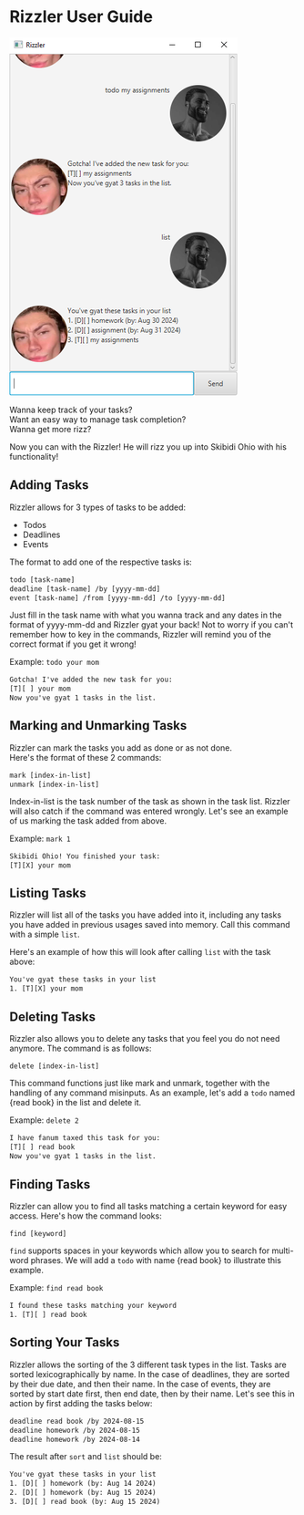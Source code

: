 # Rizzler User Guide

![](Ui.png)

Wanna keep track of your tasks?  
Want an easy way to manage task completion?  
Wanna get more rizz?  

Now you can with the Rizzler! He will rizz you up into Skibidi Ohio with
his functionality!


## Adding Tasks

Rizzler allows for 3 types of tasks to be added:
 - Todos
 - Deadlines
 - Events

The format to add one of the respective tasks is:
```
todo [task-name]
deadline [task-name] /by [yyyy-mm-dd]
event [task-name] /from [yyyy-mm-dd] /to [yyyy-mm-dd]
```
Just fill in the task name with what you wanna track and any dates
in the format of yyyy-mm-dd and Rizzler gyat your back!
Not to worry if you can't remember how to key in the commands, Rizzler
will remind you of the correct format if you get it wrong!

Example: `todo your mom`
```
Gotcha! I've added the new task for you:
[T][ ] your mom
Now you've gyat 1 tasks in the list.
```

## Marking and Unmarking Tasks

Rizzler can mark the tasks you add as done or as not done.  
Here's the format of these 2 commands:
```
mark [index-in-list]
unmark [index-in-list]
```
Index-in-list is the task number of the task as shown in the task list.
Rizzler will also catch if the command was entered wrongly. 
Let's see an example of us marking the task added from above.

Example: `mark 1`
```
Skibidi Ohio! You finished your task:
[T][X] your mom
```

## Listing Tasks

Rizzler will list all of the tasks you have added into it, 
including any tasks you have added in previous usages saved into memory.
Call this command with a simple `list`.

Here's an example of how this will look after calling `list` 
with the task above:
```
You've gyat these tasks in your list
1. [T][X] your mom
```

## Deleting Tasks

Rizzler also allows you to delete any tasks that you feel 
you do not need anymore. The command is as follows:
```
delete [index-in-list]
```
This command functions just like mark and unmark, 
together with the handling of any command misinputs.
As an example, let's add a `todo` named {read book} in the list 
and delete it.

Example: `delete 2`
```
I have fanum taxed this task for you:
[T][ ] read book
Now you've gyat 1 tasks in the list.
```

## Finding Tasks

Rizzler can allow you to find all tasks matching a certain keyword for 
easy access. Here's how the command looks:
```
find [keyword]
```
`find` supports spaces in your keywords which allow you to 
search for multi-word phrases. We will add a `todo` with name {read book}
to illustrate this example.

Example: `find read book`
```
I found these tasks matching your keyword
1. [T][ ] read book
```

## Sorting Your Tasks

Rizzler allows the sorting of the 3 different task types in the list. 
Tasks are sorted lexicographically by name. In the case of deadlines, 
they are sorted by their due date, and then their name. 
In the case of events, they are sorted by start date first, then end date,
then by their name. Let's see this in action by first adding the tasks below:
```
deadline read book /by 2024-08-15
deadline homework /by 2024-08-15
deadline homework /by 2024-08-14
```
The result after `sort` and `list` should be:
```
You've gyat these tasks in your list
1. [D][ ] homework (by: Aug 14 2024)
2. [D][ ] homework (by: Aug 15 2024)
3. [D][ ] read book (by: Aug 15 2024)
```